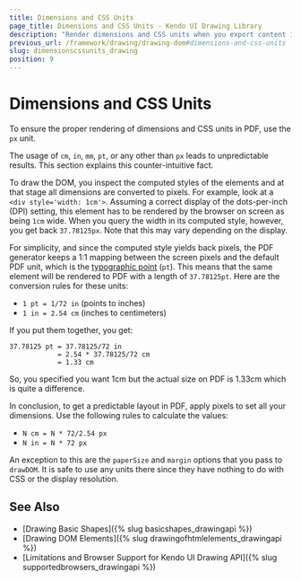 ```yaml
---
title: Dimensions and CSS Units
page_title: Dimensions and CSS Units - Kendo UI Drawing Library
description: "Render dimensions and CSS units when you export content in PDF with the Kendo UI Drawing library."
previous_url: /framework/drawing/drawing-dom#dimensions-and-css-units
slug: dimensionscssunits_drawing
position: 9
---
```


# Dimensions and CSS Units

To ensure the proper rendering of dimensions and CSS units in PDF, use the `px` unit.

The usage of `cm`, `in`, `mm`, `pt`, or any other than `px` leads to unpredictable results. This section explains this counter-intuitive fact.

To draw the DOM, you inspect the computed styles of the elements and at that stage all dimensions are converted to pixels. For example, look at a `<div style='width: 1cm'>`. Assuming a correct display of the dots-per-inch (DPI) setting, this element has to be rendered by the browser on screen as being `1cm` wide. When you query the width in its computed style, however, you get back `37.78125px`. Note that this may vary depending on the display.

For simplicity, and since the computed style yields back pixels, the PDF generator keeps a 1:1 mapping between the screen pixels and the default PDF unit, which is the [typographic point](https://en.wikipedia.org/wiki/Point_%28typography%29) (`pt`). This means that the same element will be rendered to PDF with a length of `37.78125pt`. Here are the conversion rules for these units:

- `1 pt = 1/72 in` (points to inches)
- `1 in = 2.54 cm` (inches to centimeters)

If you put them together, you get:

```
37.78125 pt = 37.78125/72 in
            = 2.54 * 37.78125/72 cm
            = 1.33 cm
```

So, you specified you want 1cm but the actual size on PDF is 1.33cm which is quite a difference.

In conclusion, to get a predictable layout in PDF, apply pixels to set all your dimensions. Use the following rules to calculate the values:

- `N cm = N * 72/2.54 px`
- `N in = N * 72 px`

An exception to this are the `paperSize` and `margin` options that you pass to `drawDOM`. It is safe to use any units there since they have nothing to do with CSS or the display resolution.

## See Also

* [Drawing Basic Shapes]({% slug basicshapes_drawingapi %})
* [Drawing DOM Elements]({% slug drawingofhtmlelements_drawingapi %})
* [Limitations and Browser Support for Kendo UI Drawing API]({% slug supportedbrowsers_drawingapi %})
